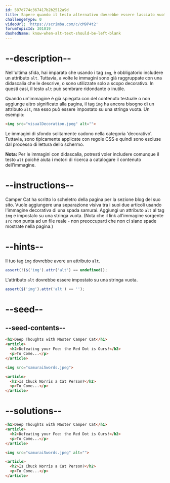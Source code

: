 ```yaml
---
id: 587d774c367417b2b2512a9d
title: Sapere quando il testo alternativo dovrebbe essere lasciato vuoto
challengeType: 0
videoUrl: 'https://scrimba.com/c/cM9P4t2'
forumTopicId: 301019
dashedName: know-when-alt-text-should-be-left-blank
---
```


# --description--

Nell'ultima sfida, hai imparato che usando i tag `img`, è obbligatorio includere un attributo `alt`. Tuttavia, a volte le immagini sono già raggruppate con una didascalia che le descrive, o sono utilizzate solo a scopo decorativo. In questi casi, il testo `alt` può sembrare ridondante o inutile.

Quando un'immagine è già spiegata con del contenuto testuale o non aggiunge altro significato alla pagina, il tag `img` ha ancora bisogno di un attributo `alt`, ma esso può essere impostato su una stringa vuota. Un esempio:

```html
<img src="visualDecoration.jpeg" alt="">
```

Le immagini di sfondo solitamente cadono nella categoria 'decorativo'. Tuttavia, sono tipicamente applicate con regole CSS e quindi sono escluse dal processo di lettura dello schermo.

**Nota:** Per le immagini con didascalia, potresti voler includere comunque il testo `alt` poiché aiuta i motori di ricerca a catalogare il contenuto dell'immagine.

# --instructions--

Camper Cat ha scritto lo scheletro della pagina per la sezione blog del suo sito. Vuole aggiungere una separazione visiva tra i suoi due articoli usando l'immagine decorativa di una spada samurai. Aggiungi un attributo `alt` al tag `img` e impostalo su una stringa vuota. (Nota che il link all'immagine sorgente `src` non punta ad un file reale - non preoccuparti che non ci siano spade mostrate nella pagina.)

# --hints--

Il tuo tag `img` dovrebbe avere un attributo `alt`.

```js
assert(!($('img').attr('alt') == undefined));
```

L'attributo `alt` dovrebbe essere impostato su una stringa vuota.

```js
assert($('img').attr('alt') == '');
```

# --seed--

## --seed-contents--

```html
<h1>Deep Thoughts with Master Camper Cat</h1>
<article>
  <h2>Defeating your Foe: the Red Dot is Ours!</h2>
  <p>To Come...</p>
</article>

<img src="samuraiSwords.jpeg">

<article>
  <h2>Is Chuck Norris a Cat Person?</h2>
  <p>To Come...</p>
</article>
```

# --solutions--

```html
<h1>Deep Thoughts with Master Camper Cat</h1>
<article>
  <h2>Defeating your Foe: the Red Dot is Ours!</h2>
  <p>To Come...</p>
</article>

<img src="samuraiSwords.jpeg" alt="">

<article>
  <h2>Is Chuck Norris a Cat Person?</h2>
  <p>To Come...</p>
</article>
```
